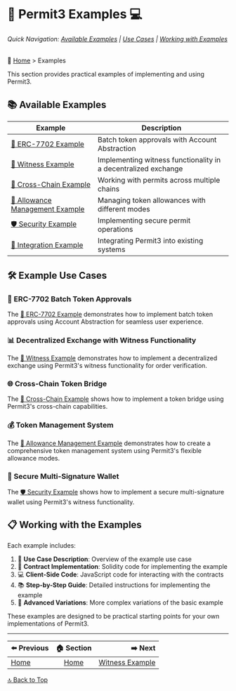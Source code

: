 <a id="examples-top"></a>
# 🔏 Permit3 Examples 💻

###### Quick Navigation: [Available Examples](#available-examples) | [Use Cases](#example-use-cases) | [Working with Examples](#working-with-the-examples)

🧭 [Home](/docs/README.md) > Examples

This section provides practical examples of implementing and using Permit3.

<a id="available-examples"></a>
## 📚 Available Examples

| Example | Description |
|---------|-------------|
| [🔗 ERC-7702 Example](./erc7702-example.md) | Batch token approvals with Account Abstraction |
| [🧩 Witness Example](./witness-example.md) | Implementing witness functionality in a decentralized exchange |
| [🌉 Cross-Chain Example](./cross-chain-example.md) | Working with permits across multiple chains |
| [🔄 Allowance Management Example](./allowance-management-example.md) | Managing token allowances with different modes |
| [🛡️ Security Example](./security-example.md) | Implementing secure permit operations |
| [🔌 Integration Example](./integration-example.md) | Integrating Permit3 into existing systems |

<a id="example-use-cases"></a>
## 🛠️ Example Use Cases

### 🔗 ERC-7702 Batch Token Approvals

The [🔗 ERC-7702 Example](./erc7702-example.md) demonstrates how to implement batch token approvals using Account Abstraction for seamless user experience.

### 📊 Decentralized Exchange with Witness Functionality

The [🧩 Witness Example](./witness-example.md) demonstrates how to implement a decentralized exchange using Permit3's witness functionality for order verification.

### 🌐 Cross-Chain Token Bridge

The [🌉 Cross-Chain Example](./cross-chain-example.md) shows how to implement a token bridge using Permit3's cross-chain capabilities.

### 💰 Token Management System

The [🔄 Allowance Management Example](./allowance-management-example.md) demonstrates how to create a comprehensive token management system using Permit3's flexible allowance modes.

### 🔐 Secure Multi-Signature Wallet

The [🛡️ Security Example](./security-example.md) shows how to implement a secure multi-signature wallet using Permit3's witness functionality.

<a id="working-with-the-examples"></a>
## 📋 Working with the Examples

Each example includes:

1. 📝 **Use Case Description**: Overview of the example use case
2. 📄 **Contract Implementation**: Solidity code for implementing the example
3. 💻 **Client-Side Code**: JavaScript code for interacting with the contracts
4. 📚 **Step-by-Step Guide**: Detailed instructions for implementing the example
5. 🔧 **Advanced Variations**: More complex variations of the basic example

These examples are designed to be practical starting points for your own implementations of Permit3.

---

| ⬅️ Previous | 🏠 Section | ➡️ Next |
|:-----------|:----------:|------------:|
| [Home](/docs/README.md) | [Home](/docs/README.md) | [Witness Example](/docs/examples/witness-example.md) |

[🔝 Back to Top](#examples-top)
